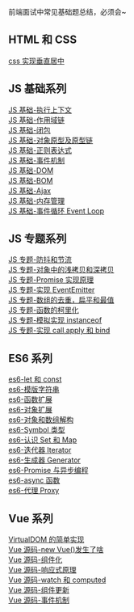 前端面试中常见基础题总结，必须会~

## HTML 和 CSS

[css 实现垂直居中](https://www.inoob.xyz/posts/a2938be2/)<br>

## JS 基础系列

[JS 基础-执行上下文](https://www.inoob.xyz/posts/85155d14/)<br>
[JS 基础-作用域链](https://www.inoob.xyz/posts/c669f65/)<br>
[JS 基础-闭包](https://www.inoob.xyz/posts/a28503ea/)<br>
[JS 基础-对象原型及原型链](https://www.inoob.xyz/posts/d33ba0d2/)<br>
[JS 基础-正则表达式](https://www.inoob.xyz/posts/d33ba0d2/)<br>
[JS 基础-事件机制](https://www.inoob.xyz/posts/d33ba0d2/)<br>
[JS 基础-DOM](https://www.inoob.xyz/posts/d33ba0d2/)<br>
[JS 基础-BOM](https://www.inoob.xyz/posts/d33ba0d2/)<br>
[JS 基础-Ajax](https://www.inoob.xyz/posts/d33ba0d2/)<br>
[JS 基础-内存管理](https://www.inoob.xyz/posts/d33ba0d2/)<br>
[JS 基础-事件循环 Event Loop](https://www.inoob.xyz/posts/d33ba0d2/)<br>

## JS 专题系列

[JS 专题-防抖和节流](https://www.inoob.xyz/posts/191efe/)<br>
[JS 专题-对象中的浅拷贝和深拷贝](https://www.inoob.xyz/posts/7777e26c/)<br>
[JS 专题-Promise 实现原理](https://www.inoob.xyz/posts/9c8b9140/)<br>
[JS 专题-实现 EventEmitter](https://www.inoob.xyz/posts/ef2c15cd/)<br>
[JS 专题-数组的去重，扁平和最值](https://www.inoob.xyz/posts/1f16d045/)<br>
[JS 专题-函数的柯里化](https://www.inoob.xyz/posts/4e8702a6/)<br>
[JS 专题-模拟实现 instanceof](https://www.inoob.xyz/posts/4e8702a6/)<br>
[JS 专题-实现 call,apply 和 bind](https://www.inoob.xyz/posts/404f47c3/)

## ES6 系列

[es6-let 和 const](https://www.inoob.xyz/posts/4980a7e3/)<br>
[es6-模版字符串](https://www.inoob.xyz/posts/6e27aa72/)<br>
[es6-函数扩展](https://www.inoob.xyz/posts/7a03402b/)<br>
[es6-对象扩展](https://www.inoob.xyz/posts/3be0ae87/)<br>
[es6-对象和数组解构](https://www.inoob.xyz/posts/2eca66cf/)<br>
[es6-Symbol 类型](https://www.inoob.xyz/posts/140bf504/)<br>
[es6-认识 Set 和 Map](https://www.inoob.xyz/posts/abd7aa78/)<br>
[es6-迭代器 Iterator](https://www.inoob.xyz/posts/eb6ae864/)<br>
[es6-生成器 Generator](https://www.inoob.xyz/posts/33ce65af/)<br>
[es6-Promise 与异步编程](https://www.inoob.xyz/posts/17436677/)<br>
[es6-async 函数](https://www.inoob.xyz/posts/7e1271dc/)<br>
[es6-代理 Proxy](https://www.inoob.xyz/posts/f7102411/)

## Vue 系列

[VirtualDOM 的简单实现](https://www.inoob.xyz/posts/65181b95/)<br>
[Vue 源码-new Vue()发生了啥](https://www.inoob.xyz/posts/593587/)<br>
[Vue 源码-组件化](https://www.inoob.xyz/posts/786ee8b8/)<br>
[Vue 源码-响应式原理](https://www.inoob.xyz/posts/1d890dd2/)<br>
[Vue 源码-watch 和 computed](https://www.inoob.xyz/posts/65181b95/)<br>
[Vue 源码-组件更新](https://www.inoob.xyz/posts/65181b95/)<br>
[Vue 源码-事件机制](https://www.inoob.xyz/posts/65181b95/)<br>
